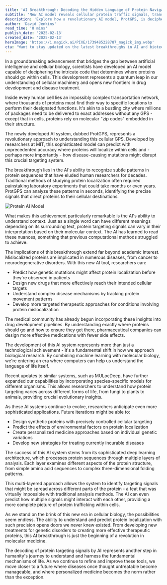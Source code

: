 ```yaml
---
title: 'AI Breakthrough: Decoding the Hidden Language of Protein Navigation'
subtitle: 'New AI model reveals cellular protein traffic signals, transforming drug development'
description: 'Explore how a revolutionary AI model, ProtGPS, is deciphering the complex protein localization signals within cells, opening new avenues for drug development and treatment of various diseases. Discover the potential of this breakthrough in understanding cellular machinery and personalized medicine.'
author: 'David Jenkins'
read_time: '8 mins'
publish_date: '2025-02-13'
created_date: '2025-02-13'
heroImage: 'https://i.magick.ai/PIXE/1739485228787_magick_img.webp'
cta: 'Want to stay updated on the latest breakthroughs in AI and biotech? Follow us on LinkedIn for exclusive insights into groundbreaking research and innovations that are reshaping the future of medicine.'
---
```


In a groundbreaking advancement that bridges the gap between artificial intelligence and cellular biology, scientists have developed an AI model capable of deciphering the intricate code that determines where proteins should go within cells. This development represents a quantum leap in our understanding of cellular machinery and opens new frontiers in drug development and disease treatment.

Inside every human cell lies an impossibly complex transportation network, where thousands of proteins must find their way to specific locations to perform their designated functions. It's akin to a bustling city where millions of packages need to be delivered to exact addresses without any GPS - except that in cells, proteins rely on molecular "zip codes" embedded in their structure.

The newly developed AI system, dubbed ProtGPS, represents a revolutionary approach to understanding this cellular GPS. Developed by researchers at MIT, this sophisticated model can predict with unprecedented accuracy where proteins will localize within cells and - perhaps more importantly - how disease-causing mutations might disrupt this crucial targeting system.

The breakthrough lies in the AI's ability to recognize subtle patterns in protein sequences that have eluded human researchers for decades. Traditional methods of studying protein localization often required painstaking laboratory experiments that could take months or even years. ProtGPS can analyze these patterns in seconds, identifying the precise signals that direct proteins to their cellular destinations.

![Protein AI Model](https://i.magick.ai/PIXE/1739485228787_magick_img.webp)

What makes this achievement particularly remarkable is the AI's ability to understand context. Just as a single word can have different meanings depending on its surrounding text, protein targeting signals can vary in their interpretation based on their molecular context. The AI has learned to read these nuances, something that previous computational methods struggled to achieve.

The implications of this breakthrough extend far beyond academic interest. Mislocalized proteins are implicated in numerous diseases, from cancer to neurodegenerative disorders. With this new AI tool, researchers can:

- Predict how genetic mutations might affect protein localization before they're observed in patients
- Design new drugs that more effectively reach their intended cellular targets
- Understand complex disease mechanisms by tracking protein movement patterns
- Develop more targeted therapeutic approaches for conditions involving protein mislocalization

The medical community has already begun incorporating these insights into drug development pipelines. By understanding exactly where proteins should go and how to ensure they get there, pharmaceutical companies can design more effective medications with fewer side effects.

The development of this AI system represents more than just a technological achievement - it's a fundamental shift in how we approach biological research. By combining machine learning with molecular biology, we're entering an era where computers can help us understand the language of life itself.

Recent updates to similar systems, such as MULocDeep, have further expanded our capabilities by incorporating species-specific models for different organisms. This allows researchers to understand how protein targeting varies across different forms of life, from fungi to plants to animals, providing crucial evolutionary insights.

As these AI systems continue to evolve, researchers anticipate even more sophisticated applications. Future iterations might be able to:

- Design synthetic proteins with precisely controlled cellular targeting
- Predict the effects of environmental factors on protein localization
- Create personalized medicine approaches based on individual genetic variations
- Develop new strategies for treating currently incurable diseases

The success of this AI system stems from its sophisticated deep learning architecture, which processes protein sequences through multiple layers of analysis. Each layer examines different aspects of the protein structure, from simple amino acid sequences to complex three-dimensional folding patterns.

This multi-layered approach allows the system to identify targeting signals that might be spread across different parts of the protein - a feat that was virtually impossible with traditional analysis methods. The AI can even predict how multiple signals might interact with each other, providing a more complete picture of protein trafficking within cells.

As we stand on the brink of this new era in cellular biology, the possibilities seem endless. The ability to understand and predict protein localization with such precision opens doors we never knew existed. From developing new treatments for genetic disorders to creating more effective therapeutic proteins, this AI breakthrough is just the beginning of a revolution in molecular medicine.

The decoding of protein targeting signals by AI represents another step in humanity's journey to understand and harness the fundamental mechanisms of life. As we continue to refine and improve these tools, we move closer to a future where diseases once thought untreatable become manageable, and where personalized medicine becomes the norm rather than the exception.